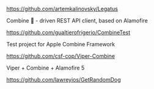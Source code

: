 https://github.com/artemkalinovsky/Legatus

Combine 🚜 - driven REST API client, based on Alamofire

https://github.com/gualtierofrigerio/CombineTest

Test project for Apple Combine Framework

https://github.com/csf-cop/Viper-Combine

Viper + Combine + Alamofire 5

https://github.com/lawreyios/GetRandomDog
